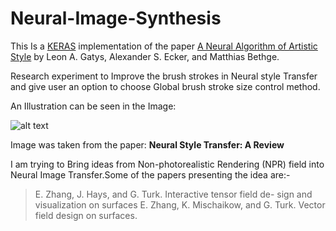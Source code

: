 # Neural-Image-Synthesis

This Is a [KERAS](https://keras.io/) implementation of the paper [A Neural Algorithm of Artistic Style](https://arxiv.org/abs/1508.06576) by Leon A. Gatys, Alexander S. Ecker, and Matthias Bethge.

Research experiment to Improve the brush strokes in Neural style Transfer and give user an option to choose Global brush stroke size control method.


An Illustration can be seen in the Image:

![alt text](https://user-images.githubusercontent.com/26468713/34996848-7b1aa018-faa0-11e7-9f1c-f930756e2cfb.PNG)

Image was taken from the paper: **Neural Style Transfer: A Review**

I am trying to Bring ideas from Non-photorealistic Rendering (NPR) field into Neural Image Transfer.Some of the papers presenting the idea are:-
> E. Zhang, J. Hays, and G. Turk. Interactive tensor field de- sign and visualization on surfaces
> E. Zhang, K. Mischaikow, and G. Turk. Vector field design on surfaces.
